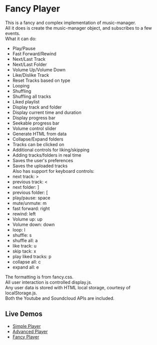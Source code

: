 # Fancy Player

This is a fancy and complex implementation of music-manager.  
All it does is create the music-manager object, and subscribes to a few events.  
What it can do:  
- Play/Pause
- Fast Forward/Rewind
- Next/Last Track
- Next/Last Folder
- Volume Up/Volume Down
- Like/Dislike Track
- Reset Tracks based on type
- Looping
- Shuffling
- Shuffling all tracks
- Liked playlist
- Display track and folder
- Display current time and duration
- Display progress bar
- Seekable progress bar
- Volume control slider
- Generate HTML from data
- Collapse/Expand folders
- Tracks can be clicked on
- Additional controls for liking/skipping
- Adding tracks/folders in real time
- Saves the user's preferences
- Saves the uploaded tracks  
Also has support for keyboard controls:  
- next track: >
- previous track: <
- next folder: ]
- previous folder: \[
- play/pause: space
- mute/unmute: m
- fast forward: right
- rewind: left
- Volume up: up
- Volume down: down
- loop: l
- shuffle: s
- shuffle all: a
- like track: u
- skip tack: x
- play liked tracks: p
- collapse all: c
- expand all: e

The formatting is from fancy.css.  
All user interaction is controlled display.js.  
Any user data is stored with HTML local storage, courtesy of localStorage.js.  
Both the Youtube and Soundcloud APIs are included.  

## Live Demos
* [Simple Player](https://coolspykee.github.io/music-manager/simple_player/index.html)
* [Advanced Player](https://coolspykee.github.io/music-manager/advanced_player/index.html)
* [Fancy Player](https://coolspykee.github.io/music-manager/fancy_player/index.html)
